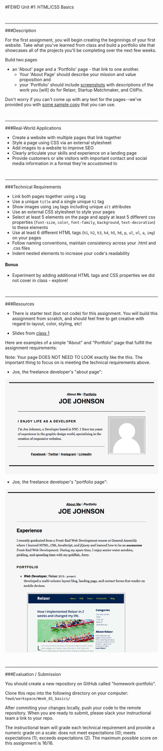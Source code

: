#FEWD Unit #1: HTML/CSS Basics


<br>

---


###Description


For the first assignment, you will begin creating the beginnings of your first website. Take what you've learned from class and build a portfolio site that showcases all of the projects you'll be completing over the next few weeks. 


Build two pages

- an 'About' page and a 'Portfolio' page - that link to one another. 
  - Your 'About Page' should describe your mission and value proposition and 
  - your 'Portfolio' should include [screenshots](images) with descriptions of the work you [will] do for Relaxr, Startup Matchmaker, and CitiPix.

Don't worry if you can't come up with any text for the pages--we've provided you with [some sample copy](sample_copy.txt) that you can use.
  

<br>

---


###Real-World Applications


- Create a website with multiple pages that link together
- Style a page using CSS via an external stylesheet
- Add images to a website to improve SEO
- Clearly articulate your skills and experience on a landing page
- Provide customers or site visitors with important contact and social media information in a format they're accustomed to



<br>

---


###Technical Requirements

- Link both pages together using `a` tag
- Use a unique `title` and a single unique `h1` tag
- Show images using `img` tags including unique `alt` attributes
- Use an external CSS stylesheet to style your pages
- Select at least 5 elements on the page and apply at least 5 different css properties (`font-size`, `color`, `font-family`, `background`, `text-decoration`) to these elements
- Use at least 6 different HTML tags (`h1`, `h2`, `h3`, `h4`, `h5`, `h6`, `p`, `ul`, `ol`, `a`, `img`) on your pages
- Follow naming conventions, maintain consistency across your .html and .css files
- Indent nested elements to increase your code's readability

#### Bonus

- Experiment by adding additional HTML tags and CSS properties we did not cover in class - explore!


<br>

---

###Resources

- There is starter text (but not code) for this assignment.  You will build this assignment from scratch, and should feel free to get creative with regard to layout, color, styling, etc!

- Slides from [class 1](../01_html_basics/slides.md)

Here are examples of a simple "About" and "Portfolio" page that fulfill the assignment requirements:

Note:  Your page DOES NOT NEED TO LOOK exactly like the this.  The important thing to focus on is meeting the technical requirements above.

- Joe, the freelance developer's "about page":

![Joe's About](images/about_me_deliverable.png)

- Joe, the freelance developer's "portfolio page":

![Joe's Portfolio](images/portfolio_deliverable.png)


<br>

---

###Evaluation / Submission

You should create a new repository on GitHub called "homework-portfolio".  

Clone this repo into the following directory on your computer:
`fewd/workspace/Week_01_basics/` 

After commiting your changes locally, push your code to the remote repository.  When you are ready to submit, please slack your instructional team a link to your repo.  

 The instructional team will grade each technical requirement and provide a numeric grade on a scale: does not meet expectations (0); meets expectations (1); exceeds expectations (2).  The maximum possible score on this assignment is 16/16.